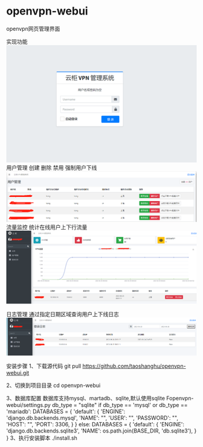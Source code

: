 # openvpn-webui
openvpn网页管理界面


实现功能
   ![image](https://github.com/taoshanghu/openvpn-webui/blob/main/img/%E7%99%BB%E5%BD%95.png)
   用户管理
      创建
      删除
      禁用
      强制用户下线
    ![image](https://github.com/taoshanghu/openvpn-webui/blob/main/img/%E7%94%A8%E6%88%B7%E7%AE%A1%E7%90%86.png)
  流量监控
    统计在线用户上下行流量
    ![image](https://github.com/taoshanghu/openvpn-webui/blob/main/img/%E9%A6%96%E9%A1%B5.png)

  日志管理
    通过指定日期区域查询用户上下线日志
    ![image](https://github.com/taoshanghu/openvpn-webui/blob/main/img/%E6%97%A5%E5%BF%97%E6%9F%A5%E8%AF%A2.png)

安装步骤
  1、下载源代码
  git pull https://github.com/taoshanghu/openvpn-webui.git

  2、切换到项目目录
  cd openvpn-webui

  3、数据库配置
  数据库支持mysql、martadb、sqlite,默认使用sqlite
  Fopenvpn-webui/settings.py
    db_type = "sqlite"
    if db_type == 'mysql' or db_type == 'mariadb':
        DATABASES = {
            'default': {
                'ENGINE': 'django.db.backends.mysql',
                'NAME': "",
                'USER': "",
                'PASSWORD': "",
                'HOST': "",
                'PORT': 3306,
            }
        }
    else:
        DATABASES = {
            'default': {
                'ENGINE': 'django.db.backends.sqlite3',
                'NAME': os.path.join(BASE_DIR, 'db.sqlite3'),
            }
        }
  3、执行安装脚本
  ./install.sh



    

